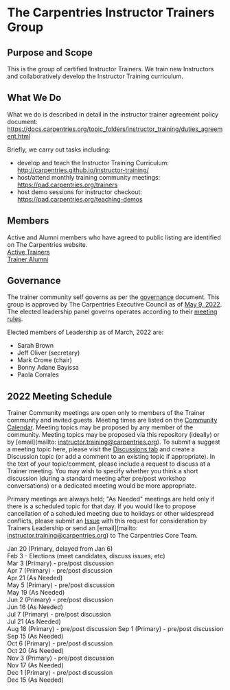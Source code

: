 # The Carpentries Instructor Trainers Group

## Purpose and Scope

This is the group of certified Instructor Trainers. We train new Instructors and collaboratively develop the Instructor Training curriculum.

## What We Do
What we do is described in detail in the instructor trainer agreement policy document: https://docs.carpentries.org/topic_folders/instructor_training/duties_agreement.html

Briefly, we carry out tasks including:
- develop and teach the Instructor Training Curriculum: http://carpentries.github.io/instructor-training/
- host/attend monthly training community meetings: https://pad.carpentries.org/trainers
- host demo sessions for instructor checkout: https://pad.carpentries.org/teaching-demos

## Members
Active and Alumni members who have agreed to public listing are identified on The Carpentries website.  
[Active Trainers](https://carpentries.org/trainers/)  
[Trainer Alumni](https://carpentries.org/trainer_alumni/)

## Governance

The trainer community self governs as per the [governance](governance.md) document. This group is approved by The Carpentries Executive Council as of [May 9, 2022](https://github.com/carpentries/executive-council-info/blob/main/minutes/2022/EC-minutes-2022-05-09-Q2.md).
The elected leadership panel governs operates according to their [meeting rules](policy/leader_meeting_rules.md).

Elected members of Leadership as of March, 2022 are:
- Sarah Brown 
- Jeff Oliver (secretary)
- Mark Crowe (chair)
- Bonny Adane Bayissa
- Paola Corrales


## 2022 Meeting Schedule

Trainer Community meetings are open only to members of the Trainer community and invited guests. Meeting times are listed on the [Community Calendar](https://carpentries.org/community/#community-events). 
Meeting topics may be proposed by any member of the community. Meeting topics may be proposed via this repository (ideally) or by [email](mailto: instructor.training@carpentries.org). 
To submit a suggest a meeting topic here, please visit the [Discussions tab](https://github.com/carpentries/trainers/discussions) and 
create a Discussion topic (or add a comment to an existing topic if appropriate). 
In the text of your topic/comment, please include a request to discuss at a Trainer meeting. You may wish to specify whether you 
think a short discussion (during a standard meeting after pre/post workshop conversations) or a dedicated meeting would be more appropriate. 
  
Primary meetings are always held; "As Needed" meetings are held only if there is a scheduled topic for that day. 
If you would like to propose cancellation of a scheduled meeting due to holidays or other widespread conflicts, please submit an [Issue](https://github.com/carpentries/trainers/issues) 
with this request for consideration by Trainers Leadership or send an [email](mailto: instructor.training@carpentries.org) to The Carpentries Core Team.

Jan 20 (Primary, delayed from Jan 6)  
Feb 3 - Elections (meet candidates, discuss issues, etc)  
Mar 3 (Primary) - pre/post discussion  
Apr 7 (Primary) - pre/post discussion  
Apr 21 (As Needed)  
May 5 (Primary) - pre/post discussion  
May 19 (As Needed)  
Jun 2 (Primary) - pre/post discussion  
Jun 16 (As Needed)  
Jul 7 (Primary) - pre/post discussion  
Jul 21 (As Needed)   
Aug 18 (Primary) - pre/post discussion
Sep 1 (Primary) - pre/post discussion  
Sep 15 (As Needed)  
Oct 6 (Primary) - pre/post discussion  
Oct 20 (As Needed)  
Nov 3 (Primary) - pre/post discussion  
Nov 17 (As Needed)  
Dec 1 (Primary) - pre/post discussion  
Dec 15 (As Needed)  
